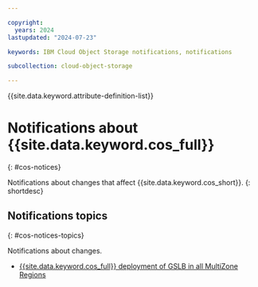 ```yaml
---

copyright:
  years: 2024
lastupdated: "2024-07-23"

keywords: IBM Cloud Object Storage notifications, notifications

subcollection: cloud-object-storage

---
```


{{site.data.keyword.attribute-definition-list}}

# Notifications about {{site.data.keyword.cos_full}}
{: #cos-notices}

Notifications about changes that affect {{site.data.keyword.cos_short}}.
{: shortdesc}

## Notifications topics
{: #cos-notices-topics}

Notifications about changes.
- [{{site.data.keyword.cos_full}} deployment of GSLB in all MultiZone Regions](/docs/cloud-object-storage?topic=cloud-object-storage-cos-notices-gslb)


